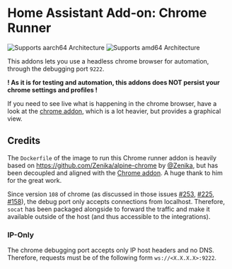 # Home Assistant Add-on: Chrome Runner

![Supports aarch64 Architecture][aarch64-shield]
![Supports amd64 Architecture][amd64-shield]

[aarch64-shield]: https://img.shields.io/badge/aarch64-yes-green.svg
[amd64-shield]: https://img.shields.io/badge/amd64-yes-green.svg

This addons lets you use a headless chrome browser for automation, through the debugging port `9222`.

**! As it is for testing and automation, this addons does NOT persist your chrome settings and profiles !**

If you need to see live what is happening in the chrome browser, have a look at the [chrome addon](https://github.com/miaucl/ha-addons/tree/main/chrome), which is a lot heavier, but provides a graphical view.

## Credits

The `Dockerfile` of the image to run this Chrome runner addon is heavily based on <https://github.com/Zenika/alpine-chrome> by [@Zenika](https://github.com/Zenika), but has been decoupled and aligned with the [Chrome addon](./chrome). A huge thank to him for the great work.

Since version `108` of chrome (as discussed in those issues [#253](https://github.com/Zenika/alpine-chrome/issues/253), [#225](https://github.com/Zenika/alpine-chrome/issues/225), [#158](https://github.com/Zenika/alpine-chrome/issues/158)), the debug port only accepts connections from localhost. Therefore, `socat` has been packaged alongside to forward the traffic and make it available outside of the host (and thus accessible to the integrations).

### IP-Only

The chrome debugging port accepts only IP host headers and no DNS. Therefore, requests must be of the following form `ws://<X.X.X.X>:9222`.
